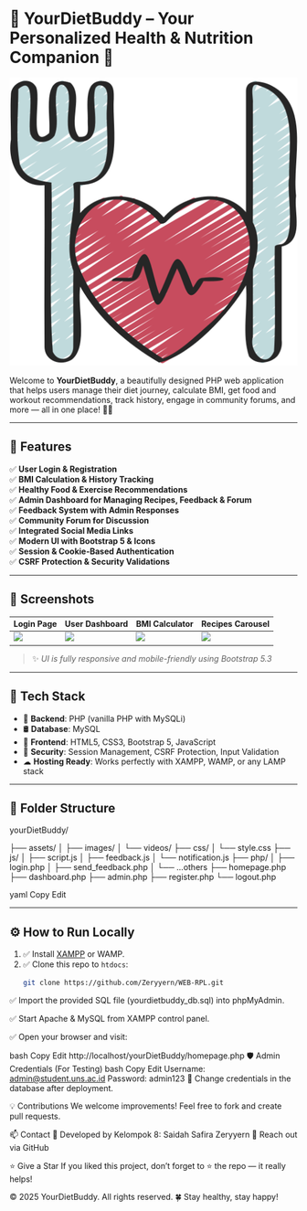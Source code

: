 # 🥗 YourDietBuddy – Your Personalized Health & Nutrition Companion 🌟

![YourDietBuddy Banner](assets/images/dietIcon.png)

Welcome to **YourDietBuddy**, a beautifully designed PHP web application that helps users manage their diet journey, calculate BMI, get food and workout recommendations, track history, engage in community forums, and more — all in one place! 🍎💪

---

## 🚀 Features

✅ **User Login & Registration**  
✅ **BMI Calculation & History Tracking**  
✅ **Healthy Food & Exercise Recommendations**  
✅ **Admin Dashboard for Managing Recipes, Feedback & Forum**  
✅ **Feedback System with Admin Responses**  
✅ **Community Forum for Discussion**  
✅ **Integrated Social Media Links**  
✅ **Modern UI with Bootstrap 5 & Icons**  
✅ **Session & Cookie-Based Authentication**  
✅ **CSRF Protection & Security Validations**

---

## 🎨 Screenshots

| Login Page | User Dashboard | BMI Calculator | Recipes Carousel |
|------------|----------------|----------------|------------------|
|![](assets/screenshots/welcome.png) |  ![](assets/screenshots/login.png) | ![](assets/screenshots/dashboard.png) | ![](assets/screenshots/bmi.png) | ![](assets/screenshots/recipes.png) |

> ✨ *UI is fully responsive and mobile-friendly using Bootstrap 5.3*

---

## 🧠 Tech Stack

- 🔧 **Backend**: PHP (vanilla PHP with MySQLi)
- 🛢 **Database**: MySQL  
- 🎨 **Frontend**: HTML5, CSS3, Bootstrap 5, JavaScript  
- 🔐 **Security**: Session Management, CSRF Protection, Input Validation  
- ☁ **Hosting Ready**: Works perfectly with XAMPP, WAMP, or any LAMP stack

---

## 📁 Folder Structure
yourDietBuddy/

├── assets/
│ ├── images/
│ └── videos/
├── css/
│ └── style.css
├── js/
│ ├── script.js
│ ├── feedback.js
│ └── notification.js
├── php/
│ ├── login.php
│ ├── send_feedback.php
│ └── ...others
├── homepage.php
├── dashboard.php
├── admin.php
├── register.php
└── logout.php

yaml
Copy
Edit

---

## ⚙️ How to Run Locally

1. ✅ Install [XAMPP](https://www.apachefriends.org/index.html) or WAMP.
2. ✅ Clone this repo to `htdocs`:
   ```bash
   git clone https://github.com/Zeryyern/WEB-RPL.git
✅ Import the provided SQL file (yourdietbuddy_db.sql) into phpMyAdmin.

✅ Start Apache & MySQL from XAMPP control panel.

✅ Open your browser and visit:

bash
Copy
Edit
http://localhost/yourDietBuddy/homepage.php
🛡 Admin Credentials (For Testing)
bash
Copy
Edit
Username: admin@student.uns.ac.id
Password: admin123
🔐 Change credentials in the database after deployment.

💡 Contributions
We welcome improvements! Feel free to fork and create pull requests.

📫 Contact
👤 Developed by Kelompok 8: Saidah Safira Zeryyern
📩 Reach out via GitHub

⭐ Give a Star
If you liked this project, don’t forget to ⭐ the repo — it really helps!

© 2025 YourDietBuddy. All rights reserved. 🍀 Stay healthy, stay happy!
